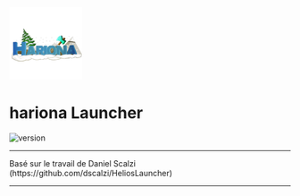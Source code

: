 <p><img  src="./app/assets/images/logo.png" height="130px" alt="hariona"></p>

<h1>hariona Launcher</h1>

<p>
    <img src="https://img.shields.io/badge/version-1.1.2-dark_green.svg?style=for-the-badge" alt="version">
</p>

---

<p>
    Basé sur le travail de Daniel Scalzi (https://github.com/dscalzi/HeliosLauncher)
</p>

---
